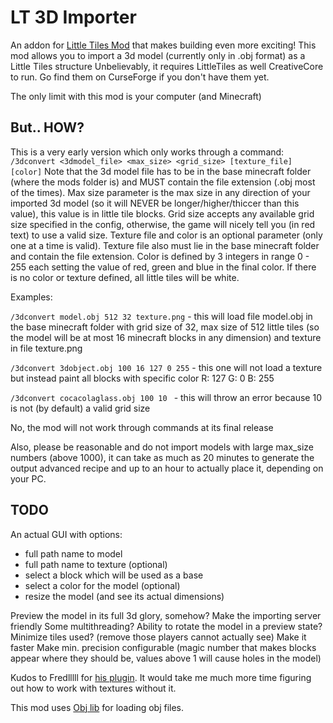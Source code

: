 # LT 3D Importer
An addon for [Little Tiles Mod](https://www.curseforge.com/minecraft/mc-mods/littletiles) that makes building even more exciting!
This mod allows you to import a 3d model (currently only in .obj format) as a Little Tiles structure
Unbelievably, it requires LittleTiles as well CreativeCore to run. Go find them on CurseForge if you don't have them yet.

The only limit with this mod is your computer (and Minecraft)

## But.. HOW?

This is a very early version which only works through a command: `/3dconvert <3dmodel_file> <max_size> <grid_size> [texture_file] [color]`
Note that the 3d model file has to be in the base minecraft folder (where the mods folder is) and MUST contain the file extension
(.obj most of the times). Max size parameter is the max size in any direction of your imported 3d model
(so it will NEVER be longer/higher/thiccer than this value), this value is in little tile blocks. Grid size accepts any available grid
size specified in the config, otherwise, the game will nicely tell you (in red text) to use a valid size. Texture file and color is an 
optional parameter (only one at a time is valid). Texture file also must lie in the base minecraft folder and contain the file extension.
Color is defined by 3 integers in range 0 - 255 each setting the value of red, green and blue in the final color. If there is no color
or texture defined, all little tiles will be white.

Examples:

`/3dconvert model.obj 512 32 texture.png` - this will load file model.obj in the base minecraft folder with grid size of
32, max size of 512 little tiles (so the model will be at most 16 minecraft blocks in any dimension) and texture in file texture.png

`/3dconvert 3dobject.obj 100 16 127 0 255` - this one will not load a texture but instead paint all blocks with specific color
R: 127 G: 0 B: 255

`/3dconvert cocacolaglass.obj 100 10 ` - this will throw an error because 10 is not (by default) a valid grid size

No, the mod will not work through commands at its final release

Also, please be reasonable and do not import models with large max_size numbers (above 1000), it can take as much as 20 minutes to
generate the output advanced recipe and up to an hour to actually place it, depending on your PC.

## TODO

An actual GUI with options:
 - full path name to model
 - full path name to texture (optional)
 - select a block which will be used as a base
 - select a color for the model (optional)
 - resize the model (and see its actual dimensions)

Preview the model in its full 3d glory, somehow?
Make the importing server friendly
Some multithreading?
Ability to rotate the model in a preview state?
Minimize tiles used? (remove those players cannot actually see)
Make it faster
Make min. precision configurable (magic number that makes blocks appear where they should be, values above 1 will cause holes in the model)

Kudos to Fredlllll for [his plugin](https://dev.bukkit.org/projects/print3d). It would take me much more time figuring out how to work
with textures without it.

This mod uses [Obj lib](https://github.com/javagl/Obj) for loading obj files.